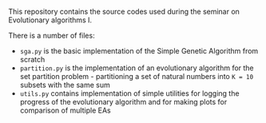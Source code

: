 This repository contains the source codes used during the seminar on Evolutionary algorithms I.

There is a number of files:
- `sga.py` is the basic implementation of the Simple Genetic Algorithm from scratch
- `partition.py` is the implementation of an evolutionary algorithm for the set partition problem - partitioning a set of natural numbers into `K = 10` subsets with the same sum
- `utils.py` contains implementation of simple utilities for logging the progress of the evolutionary algorithm and for making plots for comparison of multiple EAs